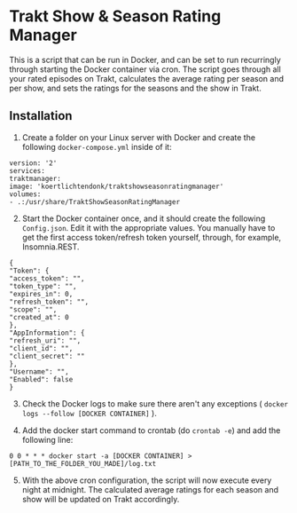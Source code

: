 # Trakt Show & Season Rating Manager

This is a script that can be run in Docker, and can be set to run recurringly through starting the Docker container via cron. The script goes through all your rated episodes on Trakt, calculates the average rating per season and per show, and sets the ratings for the seasons and the show in Trakt.

## Installation

1. Create a folder on your Linux server with Docker and create the following `docker-compose.yml` inside of it:
```
version: '2'
services:
traktmanager:
image: 'koertlichtendonk/traktshowseasonratingmanager'
volumes:
- .:/usr/share/TraktShowSeasonRatingManager
```

2. Start the Docker container once, and it should create the following `Config.json`. Edit it with the appropriate values. You manually have to get the first access token/refresh token yourself, through, for example, Insomnia.REST.
```
{
"Token": {
"access_token": "",
"token_type": "",
"expires_in": 0,
"refresh_token": "",
"scope": "",
"created_at": 0
},
"AppInformation": {
"refresh_uri": "",
"client_id": "",
"client_secret": ""
},
"Username": "",
"Enabled": false
}
```


3. Check the Docker logs to make sure there aren't any exceptions ( `docker logs --follow [DOCKER CONTAINER]` ).

4. Add the docker start command to crontab (do `crontab -e`) and add the following line:
```
0 0 * * * docker start -a [DOCKER CONTAINER] > [PATH_TO_THE_FOLDER_YOU_MADE]/log.txt
```
5. With the above cron configuration, the script will now execute every night at midnight. The calculated average ratings for each season and show will be updated on Trakt accordingly.
